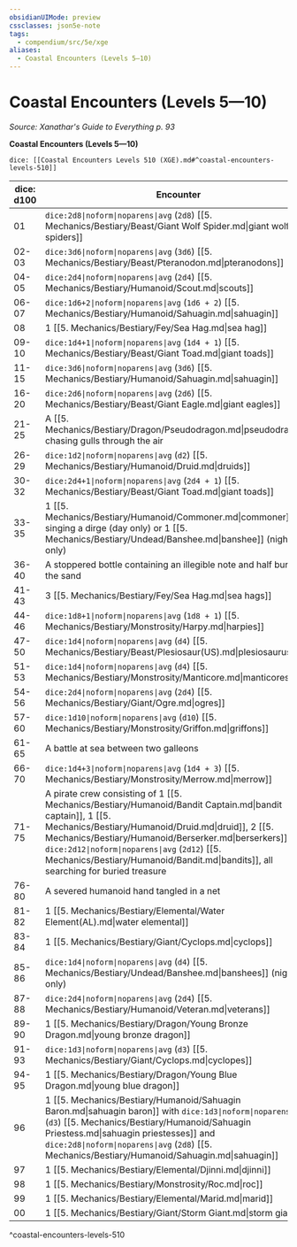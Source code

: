 ```yaml
---
obsidianUIMode: preview
cssclasses: json5e-note
tags:
  - compendium/src/5e/xge
aliases:
  - Coastal Encounters (Levels 5—10)
---
```

# Coastal Encounters (Levels 5—10)
*Source: Xanathar's Guide to Everything p. 93* 

**Coastal Encounters (Levels 5—10)**

`dice: [[Coastal Encounters Levels 510 (XGE).md#^coastal-encounters-levels-510]]`

| dice: d100 | Encounter |
|------------|-----------|
| 01 | `dice:2d8\|noform\|noparens\|avg` (`2d8`) [[5. Mechanics/Bestiary/Beast/Giant Wolf Spider.md\|giant wolf spiders]] |
| 02-03 | `dice:3d6\|noform\|noparens\|avg` (`3d6`) [[5. Mechanics/Bestiary/Beast/Pteranodon.md\|pteranodons]] |
| 04-05 | `dice:2d4\|noform\|noparens\|avg` (`2d4`) [[5. Mechanics/Bestiary/Humanoid/Scout.md\|scouts]] |
| 06-07 | `dice:1d6+2\|noform\|noparens\|avg` (`1d6 + 2`) [[5. Mechanics/Bestiary/Humanoid/Sahuagin.md\|sahuagin]] |
| 08 | 1 [[5. Mechanics/Bestiary/Fey/Sea Hag.md\|sea hag]] |
| 09-10 | `dice:1d4+1\|noform\|noparens\|avg` (`1d4 + 1`) [[5. Mechanics/Bestiary/Beast/Giant Toad.md\|giant toads]] |
| 11-15 | `dice:3d6\|noform\|noparens\|avg` (`3d6`) [[5. Mechanics/Bestiary/Humanoid/Sahuagin.md\|sahuagin]] |
| 16-20 | `dice:2d6\|noform\|noparens\|avg` (`2d6`) [[5. Mechanics/Bestiary/Beast/Giant Eagle.md\|giant eagles]] |
| 21-25 | A [[5. Mechanics/Bestiary/Dragon/Pseudodragon.md\|pseudodragon]] chasing gulls through the air |
| 26-29 | `dice:1d2\|noform\|noparens\|avg` (`d2`) [[5. Mechanics/Bestiary/Humanoid/Druid.md\|druids]] |
| 30-32 | `dice:2d4+1\|noform\|noparens\|avg` (`2d4 + 1`) [[5. Mechanics/Bestiary/Beast/Giant Toad.md\|giant toads]] |
| 33-35 | 1 [[5. Mechanics/Bestiary/Humanoid/Commoner.md\|commoner]] singing a dirge (day only) or 1 [[5. Mechanics/Bestiary/Undead/Banshee.md\|banshee]] (night only) |
| 36-40 | A stoppered bottle containing an illegible note and half buried in the sand |
| 41-43 | 3 [[5. Mechanics/Bestiary/Fey/Sea Hag.md\|sea hags]] |
| 44-46 | `dice:1d8+1\|noform\|noparens\|avg` (`1d8 + 1`) [[5. Mechanics/Bestiary/Monstrosity/Harpy.md\|harpies]] |
| 47-50 | `dice:1d4\|noform\|noparens\|avg` (`d4`) [[5. Mechanics/Bestiary/Beast/Plesiosaur(US).md\|plesiosauruses]] |
| 51-53 | `dice:1d4\|noform\|noparens\|avg` (`d4`) [[5. Mechanics/Bestiary/Monstrosity/Manticore.md\|manticores]] |
| 54-56 | `dice:2d4\|noform\|noparens\|avg` (`2d4`) [[5. Mechanics/Bestiary/Giant/Ogre.md\|ogres]] |
| 57-60 | `dice:1d10\|noform\|noparens\|avg` (`d10`) [[5. Mechanics/Bestiary/Monstrosity/Griffon.md\|griffons]] |
| 61-65 | A battle at sea between two galleons |
| 66-70 | `dice:1d4+3\|noform\|noparens\|avg` (`1d4 + 3`) [[5. Mechanics/Bestiary/Monstrosity/Merrow.md\|merrow]] |
| 71-75 | A pirate crew consisting of 1 [[5. Mechanics/Bestiary/Humanoid/Bandit Captain.md\|bandit captain]], 1 [[5. Mechanics/Bestiary/Humanoid/Druid.md\|druid]], 2 [[5. Mechanics/Bestiary/Humanoid/Berserker.md\|berserkers]], and `dice:2d12\|noform\|noparens\|avg` (`2d12`) [[5. Mechanics/Bestiary/Humanoid/Bandit.md\|bandits]], all searching for buried treasure |
| 76-80 | A severed humanoid hand tangled in a net |
| 81-82 | 1 [[5. Mechanics/Bestiary/Elemental/Water Element(AL).md\|water elemental]] |
| 83-84 | 1 [[5. Mechanics/Bestiary/Giant/Cyclops.md\|cyclops]] |
| 85-86 | `dice:1d4\|noform\|noparens\|avg` (`d4`) [[5. Mechanics/Bestiary/Undead/Banshee.md\|banshees]] (night only) |
| 87-88 | `dice:2d4\|noform\|noparens\|avg` (`2d4`) [[5. Mechanics/Bestiary/Humanoid/Veteran.md\|veterans]] |
| 89-90 | 1 [[5. Mechanics/Bestiary/Dragon/Young Bronze Dragon.md\|young bronze dragon]] |
| 91-93 | `dice:1d3\|noform\|noparens\|avg` (`d3`) [[5. Mechanics/Bestiary/Giant/Cyclops.md\|cyclopes]] |
| 94-95 | 1 [[5. Mechanics/Bestiary/Dragon/Young Blue Dragon.md\|young blue dragon]] |
| 96 | 1 [[5. Mechanics/Bestiary/Humanoid/Sahuagin Baron.md\|sahuagin baron]] with `dice:1d3\|noform\|noparens\|avg` (`d3`) [[5. Mechanics/Bestiary/Humanoid/Sahuagin Priestess.md\|sahuagin priestesses]] and `dice:2d8\|noform\|noparens\|avg` (`2d8`) [[5. Mechanics/Bestiary/Humanoid/Sahuagin.md\|sahuagin]] |
| 97 | 1 [[5. Mechanics/Bestiary/Elemental/Djinni.md\|djinni]] |
| 98 | 1 [[5. Mechanics/Bestiary/Monstrosity/Roc.md\|roc]] |
| 99 | 1 [[5. Mechanics/Bestiary/Elemental/Marid.md\|marid]] |
| 00 | 1 [[5. Mechanics/Bestiary/Giant/Storm Giant.md\|storm giant]] |
^coastal-encounters-levels-510
